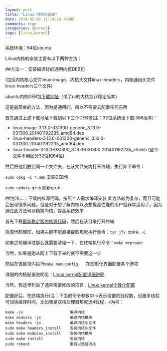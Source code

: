 ```yaml
---
layout: post
title: "Linux 内核的安装"
date: 2014-02-02 11:14:16 +0800
comments: true
categories: [Kernel]
tags: [linux,kernel]
---
```

系统环境：64位ubuntu

Linux内核的安装主要有以下两种方法：

##方法一：安装编译好的通用内核DEB包

(包括内核核心文件linux-image，内核头文件linux-headers，内核通用头文件linux-headers三个文件)

ubuntu内核DEB包[下载地址](http://kernel.ubuntu.com/~kernel-ppa/mainline/)（带了rc的内核为非稳定版本）
<!--more-->
这是最简单的方法，因为是通用的，所以不需要去配置任何东西

首先通过上述下载地址下载到以下三个DEB包(注：32位系统请下载i386版本)：

 - linux-image-3.13.0-031300-generic_3.13.0-031300.201401192235_amd64.deb
 - linux-headers-3.13.0-031300-generic_3.13.0-031300.201401192235_amd64.deb
 - linux-header-3.13.0-031300_3.13.0-031300.201401192235_all.deb	(这个文件不用区分32位和64位)

然后把他们放到同一个文件夹，在该文件夹内打开终端，执行如下命令：

`sudo dpkg -i *.deb`            安装DEB包

`sudo update-grub`        	刷新grub

##方法二：下载内核源代码，按照个人需求编译安装
此方法较为复杂，而且可能会出现很多问题，但是对于想了解内核以及想提高性能的用户就非常适用了，因为通过此方法可以精简内核，提高系统效率

首先下载[最新稳定版内核源代码](http://kernel.org)，然后在该目录打开终端

将源代码解压，如果右键不能直接提取那就执行命令：`tar jfx 文件名 -C`

如果之前编译过那么就需要清理一下，在终端执行命令：`make mrproper`

当然，如果是刚从网上下载下来的就不需要这一步

然后在该目录内执行`make menuconfig	`
在图形化界面配置各个选项

详细的内核配置说明见：[Linux kernel配置详细说明](http://haofly.net/blog/2014/02/02/linux-kernel/)

当然，我这里列举了通常需要修改的项目：[Linux kernel个性化配置](http://haofly.net/blog/2014/02/02/kernel-mainmenu/)

配置好后，在终端执行(注：下面的命令参数中-x表示设置的线程数，设置多线程可加快编译时间，比如我是双核处理器那就选4线程，x为4)：

    make -jx                     编译内核
    make modules -jx             编译内核模块
    make headers -jx             编译内核头文件
    sudo make headers_install    安装内核头文件
    sudo make modules_install    安装内核模块
    sudo make install            安装内核
    sudo reboot                  重启以验证内核